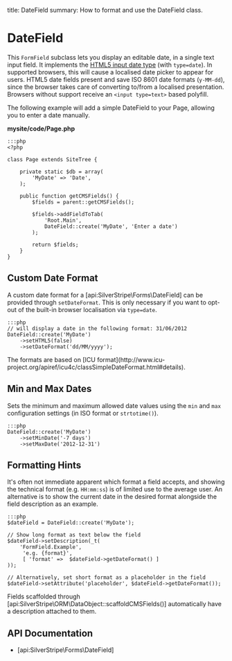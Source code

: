title: DateField
summary: How to format and use the DateField class.

# DateField

This `FormField` subclass lets you display an editable date, in a single text input field.
It implements the [HTML5 input date type](https://developer.mozilla.org/en-US/docs/Web/HTML/Element/input/date)
(with `type=date`). In supported browsers, this will cause a localised date picker to appear for users.
HTML5 date fields present and save ISO 8601 date formats (`y-MM-dd`),
since the browser takes care of converting to/from a localised presentation.
Browsers without support receive an `<input type=text>` based polyfill.

The following example will add a simple DateField to your Page, allowing you to enter a date manually. 

**mysite/code/Page.php**

	:::php
	<?php

	class Page extends SiteTree {

		private static $db = array(
			'MyDate' => 'Date',
		);
	
		public function getCMSFields() {
			$fields = parent::getCMSFields();
			
			$fields->addFieldToTab(
				'Root.Main',
				DateField::create('MyDate', 'Enter a date')
			);
			
			return $fields;
		} 
	}	

## Custom Date Format

A custom date format for a [api:SilverStripe\Forms\DateField] can be provided through `setDateFormat`.
This is only necessary if you want to opt-out of the built-in browser localisation via `type=date`.

	:::php
	// will display a date in the following format: 31/06/2012
	DateField::create('MyDate')
	    ->setHTML5(false)
	    ->setDateFormat('dd/MM/yyyy'); 

<div class="info" markdown="1">
The formats are based on [ICU format](http://www.icu-project.org/apiref/icu4c/classSimpleDateFormat.html#details).
</div>
 

## Min and Max Dates

Sets the minimum and maximum allowed date values using the `min` and `max` configuration settings (in ISO format or 
`strtotime()`).

	:::php
	DateField::create('MyDate')
		->setMinDate('-7 days')
		->setMaxDate('2012-12-31')

## Formatting Hints

It's often not immediate apparent which format a field accepts, and showing the technical format (e.g. `HH:mm:ss`) is 
of limited use to the average user. An alternative is to show the current date in the desired format alongside the 
field description as an example.

	:::php
	$dateField = DateField::create('MyDate');

	// Show long format as text below the field
	$dateField->setDescription(_t(
	    'FormField.Example',
	     'e.g. {format}',
	     [ 'format' =>  $dateField->getDateFormat() ]
	));

	// Alternatively, set short format as a placeholder in the field
	$dateField->setAttribute('placeholder', $dateField->getDateFormat());

<div class="notice" markdown="1">
Fields scaffolded through [api:SilverStripe\ORM\DataObject::scaffoldCMSFields()] automatically have a description attached to them.
</div>

## API Documentation

* [api:SilverStripe\Forms\DateField]
